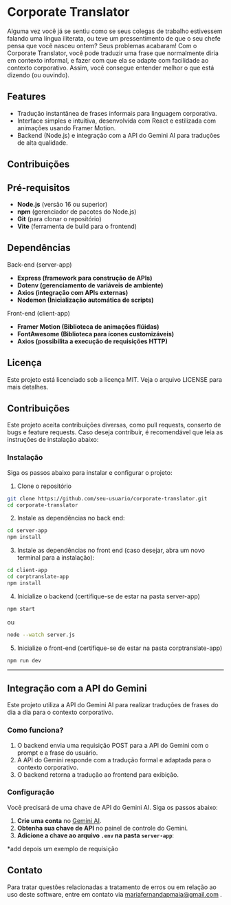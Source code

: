 # Corporate Translator

Alguma vez você já se sentiu como se seus colegas de trabalho estivessem falando uma língua iliterata, ou teve um pressentimento de que o seu chefe pensa que você nasceu ontem? Seus problemas acabaram! Com o Corporate Translator, você pode traduzir uma frase que normalmente diria em contexto informal, e fazer com que ela se adapte com facilidade ao contexto corporativo. Assim, você consegue entender melhor o que está dizendo (ou ouvindo).

## Features

- Tradução instantânea de frases informais para linguagem corporativa.
- Interface simples e intuitiva, desenvolvida com React e estilizada com animações usando Framer Motion.
- Backend (Node.js) e integração com a API do Gemini AI para traduções de alta qualidade.

## Contribuições


## Pré-requisitos

- **Node.js** (versão 16 ou superior)
- **npm** (gerenciador de pacotes do Node.js)
- **Git** (para clonar o repositório)
- **Vite** (ferramenta de build para o frontend)

## Dependências

Back-end (server-app)

- **Express (framework para construção de APIs)**
- **Dotenv (gerenciamento de variáveis de ambiente)**
- **Axios (integração com APIs externas)**
- **Nodemon (Inicialização automática de scripts)**

Front-end (client-app)

- **Framer Motion (Biblioteca de animações flúidas)**
- **FontAwesome (Biblioteca para ícones customizáveis)**
- **Axios (possibilita a execução de requisições HTTP)**

## Licença
Este projeto está licenciado sob a licença MIT. Veja o arquivo LICENSE para mais detalhes.

## Contribuições 

Este projeto aceita contribuições diversas, como pull requests, conserto de bugs e feature requests. Caso deseja contribuir, é recomendável que leia as instruções de instalação abaixo:

### Instalação

Siga os passos abaixo para instalar e configurar o projeto:

 1. Clone o repositório
```bash
git clone https://github.com/seu-usuario/corporate-translator.git
cd corporate-translator
```

 2. Instale as dependências no back end:
```bash
cd server-app
npm install
```

 3. Instale as dependências no front end (caso desejar, abra um novo terminal para a instalação):
```bash
cd client-app
cd corptranslate-app
npm install
```
4. Inicialize o backend (certifique-se de estar na pasta server-app)
```bash
npm start
```
ou 
```bash
node --watch server.js
```
5. Inicialize o front-end  (certifique-se de estar na pasta corptranslate-app)

```bash
npm run dev
```
---

## Integração com a API do Gemini

Este projeto utiliza a API do Gemini AI para realizar traduções de frases do dia a dia para o contexto corporativo.

### Como funciona?
1. O backend envia uma requisição POST para a API do Gemini com o prompt e a frase do usuário.
2. A API do Gemini responde com a tradução formal e adaptada para o contexto corporativo.
3. O backend retorna a tradução ao frontend para exibição.

### Configuração
Você precisará de uma chave de API do Gemini AI. Siga os passos abaixo:

1. **Crie uma conta** no [Gemini AI](https://www.gemini-ai.com).
2. **Obtenha sua chave de API** no painel de controle do Gemini.
3. **Adicione a chave ao arquivo `.env` na pasta `server-app`**:

*add depois um exemplo de requisição

## Contato

Para tratar questões relacionadas a tratamento de erros ou em relação ao uso deste software, entre em contato via mariafernandapmaia@gmail.com .
